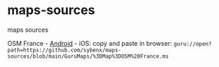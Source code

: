 # maps-sources
maps sources

OSM France - [Android](https://github.com/sybenx/maps-sources/blob/main/GuruMaps/%3DMap%3DOSM%20France.ms) - iOS: copy and paste in browser: `guru://open?path=https://github.com/sybenx/maps-sources/blob/main/GuruMaps/%3DMap%3DOSM%20France.ms`
